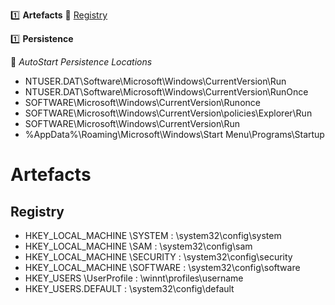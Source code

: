 :one: **Artefacts**
  :link: [Registry](#Registry)

:one: **Persistence**

  :link: *AutoStart Persistence Locations*
  - NTUSER.DAT\Software\Microsoft\Windows\CurrentVersion\Run
  - NTUSER.DAT\Software\Microsoft\Windows\CurrentVersion\RunOnce
  - SOFTWARE\Microsoft\Windows\CurrentVersion\Runonce
  - SOFTWARE\Microsoft\Windows\CurrentVersion\policies\Explorer\Run
  - SOFTWARE\Microsoft\Windows\CurrentVersion\Run
  - %AppData%\Roaming\Microsoft\Windows\Start Menu\Programs\Startup
  
  # Artefacts
  
  ## Registry
  
- HKEY_LOCAL_MACHINE \SYSTEM : \system32\config\system
- HKEY_LOCAL_MACHINE \SAM : \system32\config\sam
- HKEY_LOCAL_MACHINE \SECURITY : \system32\config\security
- HKEY_LOCAL_MACHINE \SOFTWARE : \system32\config\software
- HKEY_USERS \UserProfile :  \winnt\profiles\username
- HKEY_USERS.DEFAULT : \system32\config\default
